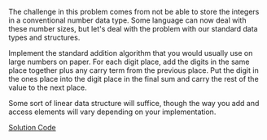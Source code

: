 The challenge in this problem comes from not be able to store the integers in a conventional number data type. 
Some language can now deal with these number sizes, but let's deal with the problem with our standard data types and structures.

Implement the standard addition algorithm that you would usually use on large numbers on paper. 
For each digit place, add the digits in the same place together plus any carry term from the previous place.
Put the digit in the ones place into the digit place in the final sum and carry the rest of the value to the next place.

Some sort of linear data structure will suffice, though the way you add and access elements will vary depending on your implementation.

[Solution Code](https://github.com/zhaohanson1/project_euler_plus/blob/master/013%20-%20Large%20Sum)
